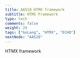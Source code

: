 ```yaml
---
title: AA510 HTMX framework
subtitle: HTMX Framework
type: tech
comments: false
weight: 20
tags: ["GoLang", "HTMX", "ECHO"]
nextNode: "AA520"
---
```

HTMX framework